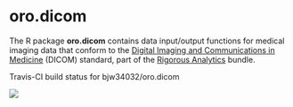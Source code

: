 # oro.dicom

The R package **oro.dicom** contains data input/output functions for medical imaging data that conform to the <a href="http://medical.nema.org">Digital Imaging and Communications in Medicine</a> (DICOM) standard, part of the <a href="http://rigorousanalytics.blogspot.com">Rigorous Analytics</a> bundle.

Travis-CI build status for bjw34032/oro.dicom

<img src="https://travis-ci.org/bjw34032/oro.dicom.svg?branch=master"> 

